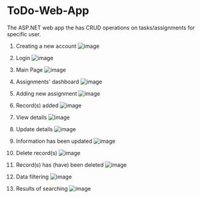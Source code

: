 # ToDo-Web-App
The ASP.NET web app the has CRUD operations on tasks/assignments for specific user.

1. Creating a new account
![image](https://github.com/yaroslavyatsyk/ToDo-Web-App/assets/31794068/e4757acf-30b0-44ec-b93d-87d076ba30c1)

2. Login
![image](https://github.com/yaroslavyatsyk/ToDo-Web-App/assets/31794068/8b550948-a11b-4783-a690-93315ce875ee)

3. Main Page
![image](https://github.com/yaroslavyatsyk/ToDo-Web-App/assets/31794068/aa68950d-e603-4344-a9ac-b15e8e1f5f04)

4. Assignments' dashboard
![image](https://github.com/yaroslavyatsyk/ToDo-Web-App/assets/31794068/606cbe81-f610-417c-b167-5f5f616af7b7)

5. Adding new assignment
![image](https://github.com/yaroslavyatsyk/ToDo-Web-App/assets/31794068/3191d887-0aec-44f3-8500-d9353fc45924)

6. Record(s) added
![image](https://github.com/yaroslavyatsyk/ToDo-Web-App/assets/31794068/68b4fa8f-3721-45ce-b02c-de30f7eb164b)

7. View details
![image](https://github.com/yaroslavyatsyk/ToDo-Web-App/assets/31794068/1d7253b6-86a0-4cd7-9b21-b2329b5e1e5f)

8. Update details
![image](https://github.com/yaroslavyatsyk/ToDo-Web-App/assets/31794068/e9f83503-3bb2-4f0e-b13b-49e8b4bfb544)

9. Information has been updated
![image](https://github.com/yaroslavyatsyk/ToDo-Web-App/assets/31794068/09285c6f-d660-4eca-8b3d-6b3ff931111e)

10. Delete record(s)
![image](https://github.com/yaroslavyatsyk/ToDo-Web-App/assets/31794068/a78c66fe-ad7a-4365-9e91-aeb17bbfbbda)

11. Record(s) has (have) been deleted
![image](https://github.com/yaroslavyatsyk/ToDo-Web-App/assets/31794068/51c30c4f-5a71-4544-a9b6-51cdcf9697b0)

12. Data filtering
![image](https://github.com/yaroslavyatsyk/ToDo-Web-App/assets/31794068/adfd8aec-71c4-498c-91f2-00f36cb2d0ba)

13. Results of searching
![image](https://github.com/yaroslavyatsyk/ToDo-Web-App/assets/31794068/911ddc30-c5c7-4591-82b4-6bcd4e6f698b)













